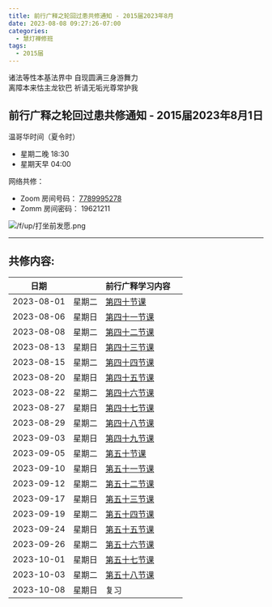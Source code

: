 ```yaml
---
title: 前行广释之轮回过患共修通知 - 2015届2023年8月
date: 2023-08-08 09:27:26-07:00
categories:
  - 慧灯禅修班
tags:
  - 2015届
---
```

诸法等性本基法界中 自现圆满三身游舞力  
离障本来怙主龙钦巴 祈请无垢光尊常护我

## 前行广释之轮回过患共修通知 - 2015届2023年8月1日

温哥华时间（夏令时）
 - 星期二晚 18:30 
 - 星期天早 04:00

网络共修：

- Zoom 房间号码： [7789995278](https://us02web.zoom.us/j/7789995278?pwd=VjZmbWJFY2k2K0E5RVB2cTNIQmhqUT09)
- Zomm 房间密码： 19621211


![/f/up/打坐前发愿.png](/f/up/打坐前发愿.png)

---

## 共修内容:

| 日期 |  | 前行广释学习内容 |  |
| --- | --- | --- | --- |
| 2023-08-01 | 星期二 |  [第四十节课](https://huidengchanxiu.net/refs/qxgs/qxgs-05lh#%E7%AC%AC%E5%9B%9B%E5%8D%81%E8%8A%82%E8%AF%BE) |  |
| 2023-08-06 | 星期日 |  [第四十一节课](https://huidengchanxiu.net/refs/qxgs/qxgs-05lh#%E7%AC%AC%E5%9B%9B%E5%8D%81%E4%B8%80%E8%8A%82%E8%AF%BE) |  |
| 2023-08-08 | 星期二 |  [第四十二节课](https://huidengchanxiu.net/refs/qxgs/qxgs-05lh#%E7%AC%AC%E5%9B%9B%E5%8D%81%E4%BA%8C%E8%8A%82%E8%AF%BE) |  |
| 2023-08-13 | 星期日 |  [第四十三节课](https://huidengchanxiu.net/refs/qxgs/qxgs-05lh#%E7%AC%AC%E5%9B%9B%E5%8D%81%E4%B8%89%E8%8A%82%E8%AF%BE) |  |
| 2023-08-15 | 星期二 |  [第四十四节课](https://huidengchanxiu.net/refs/qxgs/qxgs-05lh#%E7%AC%AC%E5%9B%9B%E5%8D%81%E5%9B%9B%E8%8A%82%E8%AF%BE) |  |
| 2023-08-20 | 星期日 |  [第四十五节课](https://huidengchanxiu.net/refs/qxgs/qxgs-05lh#%E7%AC%AC%E5%9B%9B%E5%8D%81%E4%BA%94%E8%8A%82%E8%AF%BE) |  |
| 2023-08-22 | 星期二 |  [第四十六节课](https://huidengchanxiu.net/refs/qxgs/qxgs-05lh#%E7%AC%AC%E5%9B%9B%E5%8D%81%E5%85%AD%E8%8A%82%E8%AF%BE) |  |
| 2023-08-27 | 星期日 |  [第四十七节课](https://huidengchanxiu.net/refs/qxgs/qxgs-05lh#%E7%AC%AC%E5%9B%9B%E5%8D%81%E4%B8%83%E8%8A%82%E8%AF%BE) |  |
| 2023-08-29 | 星期二 |  [第四十八节课](https://huidengchanxiu.net/refs/qxgs/qxgs-05lh#%E7%AC%AC%E5%9B%9B%E5%8D%81%E5%85%AB%E8%8A%82%E8%AF%BE) |  |
| 2023-09-03 | 星期日 |  [第四十九节课](https://huidengchanxiu.net/refs/qxgs/qxgs-05lh#%E7%AC%AC%E5%9B%9B%E5%8D%81%E4%B9%9D%E8%8A%82%E8%AF%BE) |  |
| 2023-09-05 | 星期二 |  [第五十节课](https://huidengchanxiu.net/refs/qxgs/qxgs-05lh#%E7%AC%AC%E4%BA%94%E5%8D%81%E8%8A%82%E8%AF%BE) |  |
| 2023-09-10 | 星期日 |  [第五十一节课](https://huidengchanxiu.net/refs/qxgs/qxgs-05lh#%E7%AC%AC%E4%BA%94%E5%8D%81%E4%B8%80%E8%8A%82%E8%AF%BE) |  |
| 2023-09-12 | 星期二 |  [第五十二节课](https://huidengchanxiu.net/refs/qxgs/qxgs-05lh#%E7%AC%AC%E4%BA%94%E5%8D%81%E4%BA%8C%E8%8A%82%E8%AF%BE) |  |
| 2023-09-17 | 星期日 |  [第五十三节课](https://huidengchanxiu.net/refs/qxgs/qxgs-05lh#%E7%AC%AC%E4%BA%94%E5%8D%81%E4%B8%89%E8%8A%82%E8%AF%BE) |  |
| 2023-09-19 | 星期二 |  [第五十四节课](https://huidengchanxiu.net/refs/qxgs/qxgs-05lh#%E7%AC%AC%E4%BA%94%E5%8D%81%E5%9B%9B%E8%8A%82%E8%AF%BE) |  |
| 2023-09-24 | 星期日 |  [第五十五节课](https://huidengchanxiu.net/refs/qxgs/qxgs-05lh#%E7%AC%AC%E4%BA%94%E5%8D%81%E4%BA%94%E8%8A%82%E8%AF%BE) |  |
| 2023-09-26 | 星期二 |  [第五十六节课](https://huidengchanxiu.net/refs/qxgs/qxgs-05lh#%E7%AC%AC%E4%BA%94%E5%8D%81%E5%85%AD%E8%8A%82%E8%AF%BE) |  |
| 2023-10-01 | 星期日 |  [第五十七节课](https://huidengchanxiu.net/refs/qxgs/qxgs-05lh#%E7%AC%AC%E4%BA%94%E5%8D%81%E4%B8%83%E8%8A%82%E8%AF%BE) |  |
| 2023-10-03 | 星期二 |  [第五十八节课](https://huidengchanxiu.net/refs/qxgs/qxgs-05lh#%E7%AC%AC%E4%BA%94%E5%8D%81%E5%85%AB%E8%8A%82%E8%AF%BE) |  |
| 2023-10-08 | 星期日 |  复习 |  |

